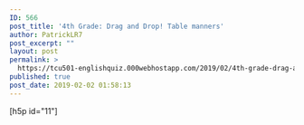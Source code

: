 ```yaml
---
ID: 566
post_title: '4th Grade: Drag and Drop! Table manners'
author: PatrickLR7
post_excerpt: ""
layout: post
permalink: >
  https://tcu501-englishquiz.000webhostapp.com/2019/02/4th-grade-drag-and-drop-table-manners
published: true
post_date: 2019-02-02 01:58:13
---
```

<!-- wp:paragraph -->
<p>

[h5p id="11"]

</p>
<!-- /wp:paragraph -->